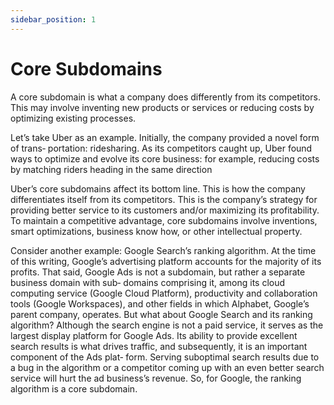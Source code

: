 ```yaml
---
sidebar_position: 1
---
```


# Core Subdomains

A core subdomain is what a company does differently from its competitors.  
This may involve inventing new products or services or reducing costs by optimizing existing processes.

Let’s take Uber as an example. Initially, the company provided a novel form of trans‐
portation: ridesharing. As its competitors caught up, Uber found ways to optimize
and evolve its core business: for example, reducing costs by matching riders heading
in the same direction

Uber’s core subdomains affect its bottom line. This is how the company differentiates
itself from its competitors. This is the company’s strategy for providing better service
to its customers and/or maximizing its profitability. To maintain a competitive
advantage, core subdomains involve inventions, smart optimizations, business know how, or other intellectual property.

Consider another example: Google Search’s ranking algorithm. At the time of this
writing, Google’s advertising platform accounts for the majority of its profits. That
said, Google Ads is not a subdomain, but rather a separate business domain with sub‐
domains comprising it, among its cloud computing service (Google Cloud Platform),
productivity and collaboration tools (Google Workspaces), and other fields in which
Alphabet, Google’s parent company, operates. But what about Google Search and its
ranking algorithm? Although the search engine is not a paid service, it serves as the
largest display platform for Google Ads. Its ability to provide excellent search results
is what drives traffic, and subsequently, it is an important component of the Ads plat‐
form. Serving suboptimal search results due to a bug in the algorithm or a competitor
coming up with an even better search service will hurt the ad business’s revenue. So,
for Google, the ranking algorithm is a core subdomain.
